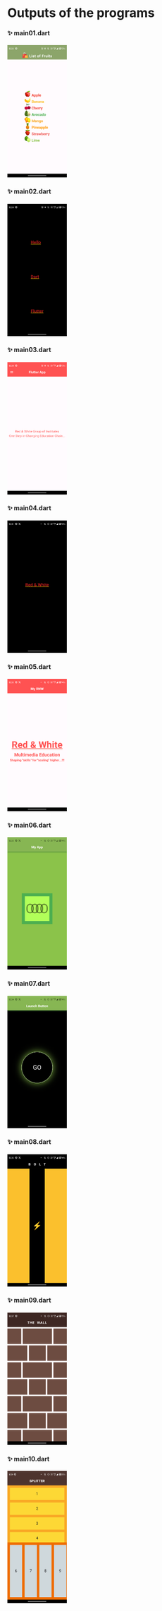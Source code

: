 # Outputs of the programs

#### ✨ main01.dart

<img src="..%2Fscreenshots%2Fmain01.png" height="300em" />

#### ✨ main02.dart

<img src="..%2Fscreenshots%2Fmain02.png" height="300em" />

#### ✨ main03.dart

<img src="..%2Fscreenshots%2Fmain03.png" height="300em" />

#### ✨ main04.dart

<img src="..%2Fscreenshots%2Fmain04.png" height="300em" />

#### ✨ main05.dart

<img src="..%2Fscreenshots%2Fmain05.png" height="300em" />

#### ✨ main06.dart

<img src="..%2Fscreenshots%2Fmain06.png" height="300em" />

#### ✨ main07.dart

<img src="..%2Fscreenshots%2Fmain07.png" height="300em" />

#### ✨ main08.dart

<img src="..%2Fscreenshots%2Fmain08.png" height="300em" />

#### ✨ main09.dart

<img src="..%2Fscreenshots%2Fmain09.png" height="300em" />

#### ✨ main10.dart

<img src="..%2Fscreenshots%2Fmain10.png" height="300em" />
